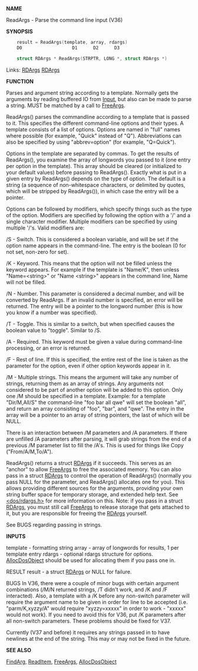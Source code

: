 
**NAME**

ReadArgs - Parse the command line input (V36)

**SYNOPSIS**

```c
    result = ReadArgs(template, array, rdargs)
    D0                   D1      D2      D3

    struct RDArgs * ReadArgs(STRPTR, LONG *, struct RDArgs *)

```
Links: [RDArgs](_OOWV) [RDArgs](_OOWV) 

**FUNCTION**

Parses and argument string according to a template.  Normally gets
the arguments by reading buffered IO from [Input](Input), but also can be
made to parse a string.  MUST be matched by a call to [FreeArgs](FreeArgs).

ReadArgs() parses the commandline according to a template that is
passed to it.  This specifies the different command-line options and
their types.  A template consists of a list of options.  Options are
named in &#034;full&#034; names where possible (for example, &#034;Quick&#034; instead of
&#034;Q&#034;).  Abbreviations can also be specified by using &#034;abbrev=option&#034;
(for example, &#034;Q=Quick&#034;).

Options in the template are separated by commas.  To get the results
of ReadArgs(), you examine the array of longwords you passed to it
(one entry per option in the template).  This array should be cleared
(or initialized to your default values) before passing to ReadArgs().
Exactly what is put in a given entry by ReadArgs() depends on the type
of option.  The default is a string (a sequence of non-whitespace
characters, or delimited by quotes, which will be stripped by
ReadArgs()), in which case the entry will be a pointer.

Options can be followed by modifiers, which specify things such as
the type of the option.  Modifiers are specified by following the
option with a '/' and a single character modifier.  Multiple modifiers
can be specified by using multiple '/'s.  Valid modifiers are:

/S - Switch.  This is considered a boolean variable, and will be
set if the option name appears in the command-line.  The entry
is the boolean (0 for not set, non-zero for set).

/K - Keyword.  This means that the option will not be filled unless
the keyword appears.  For example if the template is &#034;Name/K&#034;,
then unless &#034;Name=&#060;string&#062;&#034; or &#034;Name &#060;string&#062;&#034; appears in the
command line, Name will not be filled.

/N - Number.  This parameter is considered a decimal number, and will
be converted by ReadArgs.  If an invalid number is specified,
an error will be returned.  The entry will be a pointer to the
longword number (this is how you know if a number was specified).

/T - Toggle.  This is similar to a switch, but when specified causes
the boolean value to &#034;toggle&#034;.  Similar to /S.

/A - Required.  This keyword must be given a value during command-line
processing, or an error is returned.

/F - Rest of line.  If this is specified, the entire rest of the line
is taken as the parameter for the option, even if other option
keywords appear in it.

/M - Multiple strings.  This means the argument will take any number
of strings, returning them as an array of strings.  Any arguments
not considered to be part of another option will be added to this
option.  Only one /M should be specified in a template.  Example:
for a template &#034;Dir/M,All/S&#034; the command-line &#034;foo bar all qwe&#034;
will set the boolean &#034;all&#034;, and return an array consisting of
&#034;foo&#034;, &#034;bar&#034;, and &#034;qwe&#034;.  The entry in the array will be a pointer
to an array of string pointers, the last of which will be NULL.

There is an interaction between /M parameters and /A parameters.
If there are unfilled /A parameters after parsing, it will grab
strings from the end of a previous /M parameter list to fill the
/A's.  This is used for things like Copy (&#034;From/A/M,To/A&#034;).

ReadArgs() returns a struct [RDArgs](_OOWV) if it succeeds.  This serves as an
&#034;anchor&#034; to allow [FreeArgs](FreeArgs) to free the associated memory.  You can
also pass in a struct [RDArgs](_OOWV) to control the operation of ReadArgs()
(normally you pass NULL for the parameter, and ReadArgs() allocates
one for you).  This allows providing different sources for the
arguments, providing your own string buffer space for temporary
storage, and extended help text.  See [&#060;dos/rdargs.h&#062;](_OOWV) for more
information on this.  Note: if you pass in a struct [RDArgs](_OOWV), you must
still call [FreeArgs](FreeArgs) to release storage that gets attached to it,
but you are responsible for freeing the [RDArgs](_OOWV) yourself.

See BUGS regarding passing in strings.

**INPUTS**

template - formatting string
array    - array of longwords for results, 1 per template entry
rdargs   - optional rdargs structure for options.  [AllocDosObject](AllocDosObject)
should be used for allocating them if you pass one in.

RESULT
result   - a struct [RDArgs](_OOWV) or NULL for failure.

BUGS
In V36, there were a couple of minor bugs with certain argument
combinations (/M/N returned strings, /T didn't work, and /K and
/F interacted).  Also, a template with a /K before any non-switch
parameter will require the argument name to be given in order for
line to be accepted (i.e. &#034;parm/K,xyzzy/A&#034; would require
&#034;xyzzy=xxxxx&#034; in order to work - &#034;xxxxx&#034; would not work).  If you
need to avoid this for V36, put /K parameters after all non-switch
parameters.  These problems should be fixed for V37.

Currently (V37 and before) it requires any strings passed in to have
newlines at the end of the string.  This may or may not be fixed in
the future.

**SEE ALSO**

[FindArg](FindArg), [ReadItem](ReadItem), [FreeArgs](FreeArgs), [AllocDosObject](AllocDosObject)
